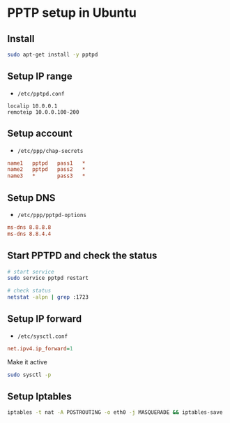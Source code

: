 # PPTP setup in Ubuntu


## Install

```sh
sudo apt-get install -y pptpd
```


## Setup IP range

- `/etc/pptpd.conf`

```
localip 10.0.0.1
remoteip 10.0.0.100-200
```

## Setup account

- `/etc/ppp/chap-secrets`

```ini
name1	pptpd	pass1	*
name2	pptpd	pass2	*
name3	*		pass3	*
```

## Setup DNS

- `/etc/ppp/pptpd-options`

```ini
ms-dns 8.8.8.8
ms-dns 8.8.4.4
```


## Start PPTPD and check the status

```sh
# start service
sudo service pptpd restart

# check status
netstat -alpn | grep :1723
```


## Setup IP forward

- `/etc/sysctl.conf`

```ini
net.ipv4.ip_forward=1
```

Make it active

```sh
sudo sysctl -p
```

## Setup Iptables

```sh
iptables -t nat -A POSTROUTING -o eth0 -j MASQUERADE && iptables-save
```












<fin>

